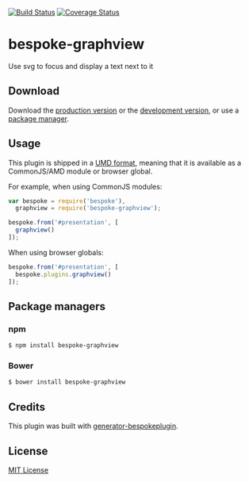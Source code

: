 [![Build Status](https://secure.travis-ci.org/ideabile/bespoke-graphview.png?branch=master)](https://travis-ci.org/ideabile/bespoke-graphview) [![Coverage Status](https://coveralls.io/repos/ideabile/bespoke-graphview/badge.png)](https://coveralls.io/r/ideabile/bespoke-graphview)

# bespoke-graphview

Use svg to focus and display a text next to it

## Download

Download the [production version][min] or the [development version][max], or use a [package manager](#package-managers).

[min]: https://raw.github.com/ideabile/bespoke-graphview/master/dist/bespoke-graphview.min.js
[max]: https://raw.github.com/ideabile/bespoke-graphview/master/dist/bespoke-graphview.js

## Usage

This plugin is shipped in a [UMD format](https://github.com/umdjs/umd), meaning that it is available as a CommonJS/AMD module or browser global.

For example, when using CommonJS modules:

```js
var bespoke = require('bespoke'),
  graphview = require('bespoke-graphview');

bespoke.from('#presentation', [
  graphview()
]);
```

When using browser globals:

```js
bespoke.from('#presentation', [
  bespoke.plugins.graphview()
]);
```

## Package managers

### npm

```bash
$ npm install bespoke-graphview
```

### Bower

```bash
$ bower install bespoke-graphview
```

## Credits

This plugin was built with [generator-bespokeplugin](https://github.com/markdalgleish/generator-bespokeplugin).

## License

[MIT License](http://en.wikipedia.org/wiki/MIT_License)
